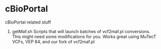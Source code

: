 # cBioPortal
cBioPortal related stuff

1) getMaf.sh
Scripts that will launch batches of vcf2maf.pl conversions. This might need some modifications for you. Works great using MuTecT VCFs, VEP 84, and our fork of vcf2maf.pl
